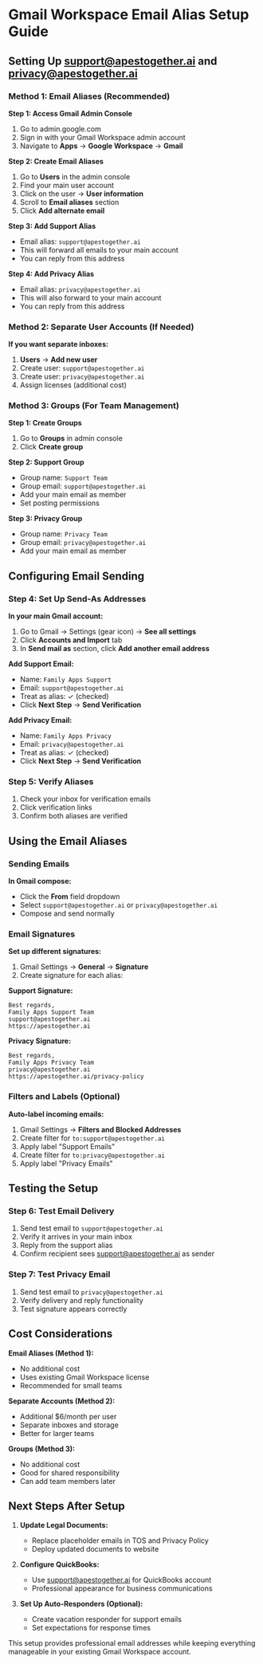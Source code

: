 # Gmail Workspace Email Alias Setup Guide

## Setting Up support@apestogether.ai and privacy@apestogether.ai

### Method 1: Email Aliases (Recommended)

**Step 1: Access Gmail Admin Console**
1. Go to admin.google.com
2. Sign in with your Gmail Workspace admin account
3. Navigate to **Apps** → **Google Workspace** → **Gmail**

**Step 2: Create Email Aliases**
1. Go to **Users** in the admin console
2. Find your main user account
3. Click on the user → **User information**
4. Scroll to **Email aliases** section
5. Click **Add alternate email**

**Step 3: Add Support Alias**
- Email alias: `support@apestogether.ai`
- This will forward all emails to your main account
- You can reply from this address

**Step 4: Add Privacy Alias**
- Email alias: `privacy@apestogether.ai`
- This will also forward to your main account
- You can reply from this address

### Method 2: Separate User Accounts (If Needed)

**If you want separate inboxes:**
1. **Users** → **Add new user**
2. Create user: `support@apestogether.ai`
3. Create user: `privacy@apestogether.ai`
4. Assign licenses (additional cost)

### Method 3: Groups (For Team Management)

**Step 1: Create Groups**
1. Go to **Groups** in admin console
2. Click **Create group**

**Step 2: Support Group**
- Group name: `Support Team`
- Group email: `support@apestogether.ai`
- Add your main email as member
- Set posting permissions

**Step 3: Privacy Group**
- Group name: `Privacy Team`
- Group email: `privacy@apestogether.ai`
- Add your main email as member

## Configuring Email Sending

### Step 4: Set Up Send-As Addresses

**In your main Gmail account:**
1. Go to Gmail → Settings (gear icon) → **See all settings**
2. Click **Accounts and Import** tab
3. In **Send mail as** section, click **Add another email address**

**Add Support Email:**
- Name: `Family Apps Support`
- Email: `support@apestogether.ai`
- Treat as alias: ✓ (checked)
- Click **Next Step** → **Send Verification**

**Add Privacy Email:**
- Name: `Family Apps Privacy`
- Email: `privacy@apestogether.ai`
- Treat as alias: ✓ (checked)
- Click **Next Step** → **Send Verification**

### Step 5: Verify Aliases
1. Check your inbox for verification emails
2. Click verification links
3. Confirm both aliases are verified

## Using the Email Aliases

### Sending Emails
**In Gmail compose:**
- Click the **From** field dropdown
- Select `support@apestogether.ai` or `privacy@apestogether.ai`
- Compose and send normally

### Email Signatures
**Set up different signatures:**
1. Gmail Settings → **General** → **Signature**
2. Create signature for each alias:

**Support Signature:**
```
Best regards,
Family Apps Support Team
support@apestogether.ai
https://apestogether.ai
```

**Privacy Signature:**
```
Best regards,
Family Apps Privacy Team
privacy@apestogether.ai
https://apestogether.ai/privacy-policy
```

### Filters and Labels (Optional)

**Auto-label incoming emails:**
1. Gmail Settings → **Filters and Blocked Addresses**
2. Create filter for `to:support@apestogether.ai`
3. Apply label "Support Emails"
4. Create filter for `to:privacy@apestogether.ai`
5. Apply label "Privacy Emails"

## Testing the Setup

### Step 6: Test Email Delivery
1. Send test email to `support@apestogether.ai`
2. Verify it arrives in your main inbox
3. Reply from the support alias
4. Confirm recipient sees support@apestogether.ai as sender

### Step 7: Test Privacy Email
1. Send test email to `privacy@apestogether.ai`
2. Verify delivery and reply functionality
3. Test signature appears correctly

## Cost Considerations

**Email Aliases (Method 1):**
- No additional cost
- Uses existing Gmail Workspace license
- Recommended for small teams

**Separate Accounts (Method 2):**
- Additional $6/month per user
- Separate inboxes and storage
- Better for larger teams

**Groups (Method 3):**
- No additional cost
- Good for shared responsibility
- Can add team members later

## Next Steps After Setup

1. **Update Legal Documents:**
   - Replace placeholder emails in TOS and Privacy Policy
   - Deploy updated documents to website

2. **Configure QuickBooks:**
   - Use support@apestogether.ai for QuickBooks account
   - Professional appearance for business communications

3. **Set Up Auto-Responders (Optional):**
   - Create vacation responder for support emails
   - Set expectations for response times

This setup provides professional email addresses while keeping everything manageable in your existing Gmail Workspace account.
